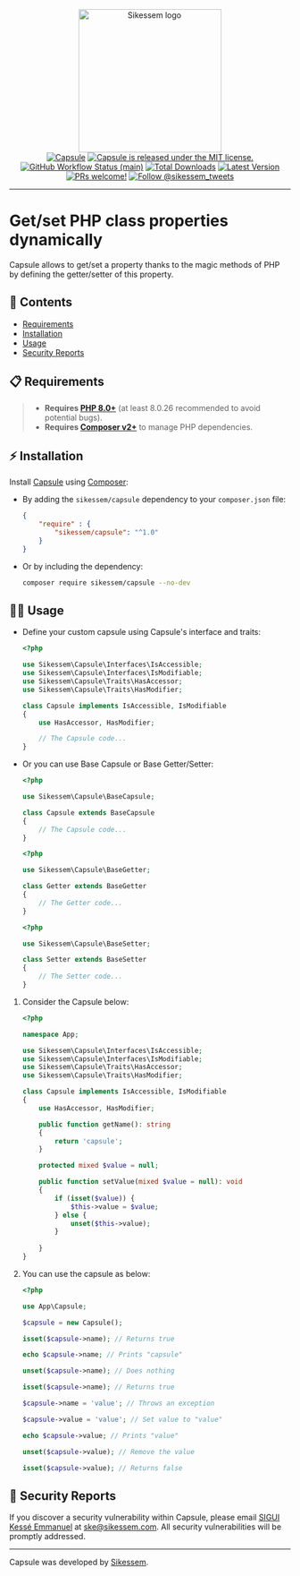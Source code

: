 <div align="center">
    <div><a href="https://sikessem.com/" title="Sikessem"><img src="https://github.com/sikessem/.github/blob/HEAD/sikessem.svg" alt="Sikessem logo" height="256"/></a></div>
    <div>
        <a href="https://github.com/sikessem/capsule"><img alt="Capsule" src="https://img.shields.io/badge/Capsule-enabled-brightgreen.svg?style=flat"/></a>
        <a href="https://github.com/sikessem/capsule/blob/HEAD/LICENSE"><img src="https://img.shields.io/badge/license-MIT-blue.svg" alt="Capsule is released under the MIT license."/></a>
        <a href="https://github.com/sikessem/capsule/actions"><img alt="GitHub Workflow Status (main)" src="https://github.com/sikessem/capsule/workflows/Tests/badge.svg"/></a>
        <a href="https://packagist.org/packages/sikessem/capsule"><img alt="Total Downloads" src="https://img.shields.io/packagist/dt/sikessem/capsule"/></a>
        <a href="https://packagist.org/packages/sikessem/capsule"><img alt="Latest Version" src="https://img.shields.io/packagist/v/sikessem/capsule"/></a>
        <a href="https://github.com/sikessem/.github/blob/HEAD/CONTRIBUTING.md"><img src="https://img.shields.io/badge/PRs-welcome-brightgreen.svg" alt="PRs welcome!"/></a>
        <a href="https://twitter.com/intent/follow?screen_name=sikessem_tweets"><img src="https://img.shields.io/twitter/follow/sikessem_tweets.svg?label=Follow%20@sikessem_tweets" alt="Follow @sikessem_tweets"/></a>
    </div>
</div>

***

# Get/set PHP class properties dynamically

Capsule allows to get/set a property thanks to the magic methods of PHP by defining the getter/setter of this property.

## 🔖 Contents

- [Requirements](#-requirements)
- [Installation](#%EF%B8%8F-installation)
- [Usage](#-usage)
- [Security Reports](#-security-reports)

## 📋 Requirements

> - **Requires [PHP 8.0+](https://php.net/releases/)** (at least 8.0.26 recommended to avoid potential bugs).
> - **Requires [Composer v2+](https://getcomposer.org/)** to manage PHP dependencies.

## ⚡️ Installation

Install [Capsule](https://packagist.org/packages/sikessem/capsule) using [Composer](https://getcomposer.org/):

- By adding the `sikessem/capsule` dependency to your `composer.json` file:

    ```json
    {
        "require" : {
            "sikessem/capsule": "^1.0"
        }
    }
    ```

- Or by including the dependency:

    ```bash
    composer require sikessem/capsule --no-dev
    ```

## 🧑‍💻 Usage

- Define your custom capsule using Capsule's interface and traits:

    ```php
    <?php

    use Sikessem\Capsule\Interfaces\IsAccessible;
    use Sikessem\Capsule\Interfaces\IsModifiable;
    use Sikessem\Capsule\Traits\HasAccessor;
    use Sikessem\Capsule\Traits\HasModifier;

    class Capsule implements IsAccessible, IsModifiable
    {
        use HasAccessor, HasModifier;

        // The Capsule code...
    }
    ```

- Or you can use Base Capsule or Base Getter/Setter:

    ```php
    <?php

    use Sikessem\Capsule\BaseCapsule;

    class Capsule extends BaseCapsule
    {
        // The Capsule code...
    }
    ```

    ```php
    <?php

    use Sikessem\Capsule\BaseGetter;

    class Getter extends BaseGetter
    {
        // The Getter code...
    }
    ```

    ```php
    <?php

    use Sikessem\Capsule\BaseSetter;

    class Setter extends BaseSetter
    {
        // The Setter code...
    }
    ```

1. Consider the Capsule below:

    ```php
    <?php

    namespace App;

    use Sikessem\Capsule\Interfaces\IsAccessible;
    use Sikessem\Capsule\Interfaces\IsModifiable;
    use Sikessem\Capsule\Traits\HasAccessor;
    use Sikessem\Capsule\Traits\HasModifier;

    class Capsule implements IsAccessible, IsModifiable
    {
        use HasAccessor, HasModifier;

        public function getName(): string
        {
            return 'capsule';
        }

        protected mixed $value = null;

        public function setValue(mixed $value = null): void
        {
            if (isset($value)) {
                $this->value = $value;
            } else {
                unset($this->value);
            }
            
        }
    }
    ```

2. You can use the capsule as below:

    ```php
    <?php

    use App\Capsule;

    $capsule = new Capsule();

    isset($capsule->name); // Returns true

    echo $capsule->name; // Prints "capsule"

    unset($capsule->name); // Does nothing

    isset($capsule->name); // Returns true

    $capsule->name = 'value'; // Throws an exception

    $capsule->value = 'value'; // Set value to "value"

    echo $capsule->value; // Prints "value"

    unset($capsule->value); // Remove the value

    isset($capsule->value); // Returns false
    ```

## 🔐 Security Reports

If you discover a security vulnerability within Capsule, please email [SIGUI Kessé Emmanuel](https://github.com/SIGUIKE) at [ske@sikessem.com](mailto:ske@sikessem.com). All security vulnerabilities will be promptly addressed.

***

Capsule was developed by [Sikessem](https://sikessem.com).
